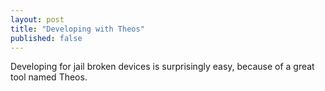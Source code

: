 ```yaml
---
layout: post
title: "Developing with Theos"
published: false
---
```


Developing for jail broken devices is surprisingly easy, because of a great tool named Theos. 
